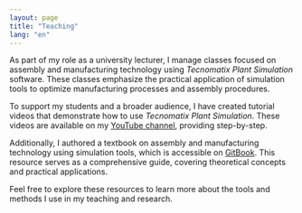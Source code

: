 ```yaml
---
layout: page
title: "Teaching"
lang: "en"
---
```


As part of my role as a university lecturer, I manage classes focused on assembly and manufacturing technology using *Tecnomatix Plant Simulation* software. These classes emphasize the practical application of simulation tools to optimize manufacturing processes and assembly procedures.

To support my students and a broader audience, I have created tutorial videos that demonstrate how to use *Tecnomatix Plant Simulation*. These videos are available on my [YouTube channel](https://www.youtube.com/playlist?list=PLhlArjTkqa-8cQdzVz-SJvd4C9XmhhdGL), providing step-by-step.

Additionally, I authored a textbook on assembly and manufacturing technology using simulation tools, which is accessible on [GitBook](http://stuba.gitbook.io/montaz). This resource serves as a comprehensive guide, covering theoretical concepts and practical applications.

Feel free to explore these resources to learn more about the tools and methods I use in my teaching and research.